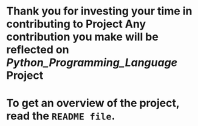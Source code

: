 # Thank you for investing your time in contributing to Project Any contribution you make will be reflected on *Python_Programming_Language* Project

# To get an overview of the project, read the `README file`.
